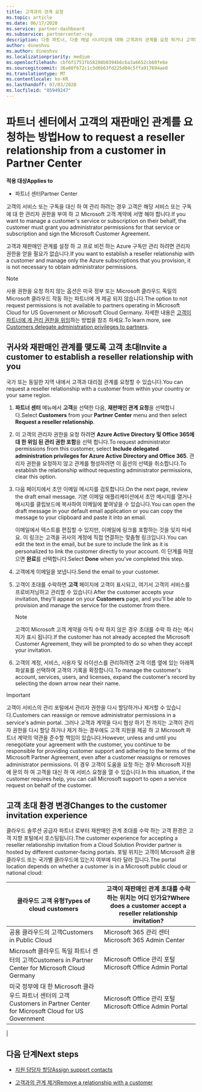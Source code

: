 ```yaml
---
title: 고객과의 관계 요청
ms.topic: article
ms.date: 06/17/2020
ms.service: partner-dashboard
ms.subservice: partnercenter-csp
description: 다중 파트너, 다중 채널 시나리오에 대해 고객과의 관계를 요청 하거나 고객에 게 위임 된 관리자 권한을 복원 해야 하는 경우
author: dineshvu
ms.author: dineshvu
ms.localizationpriority: medium
ms.openlocfilehash: cbf6f1751fb58208b0394b6c6a3a6652cb60fe6e
ms.sourcegitcommit: 36a60f672c1c3d6b63fd225d04c5ffa917694ae0
ms.translationtype: MT
ms.contentlocale: ko-KR
ms.lasthandoff: 07/03/2020
ms.locfileid: "85949247"
---
```

# <a name="how-to-request-a-reseller-relationship-from-a-customer-in-partner-center"></a><span data-ttu-id="84bf3-103">파트너 센터에서 고객의 재판매인 관계를 요청하는 방법</span><span class="sxs-lookup"><span data-stu-id="84bf3-103">How to request a reseller relationship from a customer in Partner Center</span></span>

<span data-ttu-id="84bf3-104">**적용 대상**</span><span class="sxs-lookup"><span data-stu-id="84bf3-104">**Applies to**</span></span>

- <span data-ttu-id="84bf3-105">파트너 센터</span><span class="sxs-lookup"><span data-stu-id="84bf3-105">Partner Center</span></span>

<span data-ttu-id="84bf3-106">고객의 서비스 또는 구독을 대신 하 여 관리 하려는 경우 고객은 해당 서비스 또는 구독에 대 한 관리자 권한을 부여 하 고 Microsoft 고객 계약에 서명 해야 합니다.</span><span class="sxs-lookup"><span data-stu-id="84bf3-106">If you want to manage a customer's service or subscription on their behalf, the customer must grant you administrator permissions for that service or subscription and sign the Microsoft Customer Agreement.</span></span>

<span data-ttu-id="84bf3-107">고객과 재판매인 관계를 설정 하 고 프로 비전 하는 Azure 구독만 관리 하려면 관리자 권한을 얻을 필요가 없습니다.</span><span class="sxs-lookup"><span data-stu-id="84bf3-107">If you want to establish a reseller relationship with a customer and manage only the Azure subscriptions that you provision, it is not necessary to obtain administrator permissions.</span></span>

>[!NOTE] 
><span data-ttu-id="84bf3-108">사용 권한을 요청 하지 않는 옵션은 미국 정부 또는 Microsoft 클라우드 독일의 Microsoft 클라우드 작동 하는 파트너에 게 제공 되지 않습니다.</span><span class="sxs-lookup"><span data-stu-id="84bf3-108">The option to not request permissions is not available to partners operating in Microsoft Cloud for US Government or Microsoft Cloud Germany.</span></span> <span data-ttu-id="84bf3-109">자세한 내용은 [고객이 파트너에 게 관리 권한을 위임](https://docs.microsoft.com/partner-center/customers_revoke_admin_privileges)하는 방법을 참조 하세요.</span><span class="sxs-lookup"><span data-stu-id="84bf3-109">To learn more, see [Customers delegate administration privileges to partners](https://docs.microsoft.com/partner-center/customers_revoke_admin_privileges).</span></span>

## <a name="invite-a-customer-to-establish-a-reseller-relationship-with-you"></a><span data-ttu-id="84bf3-110">귀사와 재판매인 관계를 맺도록 고객 초대</span><span class="sxs-lookup"><span data-stu-id="84bf3-110">Invite a customer to establish a reseller relationship with you</span></span>

<span data-ttu-id="84bf3-111">국가 또는 동일한 지역 내에서 고객과 대리점 관계를 요청할 수 있습니다.</span><span class="sxs-lookup"><span data-stu-id="84bf3-111">You can request a reseller relationship with a customer from within your country or your same region.</span></span>

1. <span data-ttu-id="84bf3-112">**파트너 센터** 메뉴에서 **고객**을 선택한 다음, **재판매인 관계 요청**을 선택합니다.</span><span class="sxs-lookup"><span data-stu-id="84bf3-112">Select **Customers** from your **Partner Center** menu and then select **Request a reseller relationship**.</span></span>

2. <span data-ttu-id="84bf3-113">이 고객의 관리자 권한을 요청 하려면 **Azure Active Directory 및 Office 365에 대 한 위임 된 관리 권한 포함**을 선택 합니다.</span><span class="sxs-lookup"><span data-stu-id="84bf3-113">To request administrator permissions from this customer, select **Include delegated administration privileges for Azure Active Directory and Office 365**.</span></span> <span data-ttu-id="84bf3-114">관리자 권한을 요청하지 않고 관계를 형성하려면 이 옵션의 선택을 취소합니다.</span><span class="sxs-lookup"><span data-stu-id="84bf3-114">To establish the relationship without requesting administrator permissions, clear this option.</span></span>

3. <span data-ttu-id="84bf3-115">다음 페이지에서 초안 이메일 메시지를 검토합니다.</span><span class="sxs-lookup"><span data-stu-id="84bf3-115">On the next page, review the draft email message.</span></span> <span data-ttu-id="84bf3-116">기본 이메일 애플리케이션에서 초안 메시지를 열거나 메시지를 클립보드에 복사하여 이메일에 붙여넣을 수 있습니다.</span><span class="sxs-lookup"><span data-stu-id="84bf3-116">You can open the draft message in your default email application or you can copy the message to your clipboard and paste it into an email.</span></span>

   <span data-ttu-id="84bf3-117">이메일에서 텍스트를 편집할 수 있지만, 이메일에 링크를 포함하는 것을 잊지 마세요. 이 링크는 고객을 귀사의 계정에 직접 연결하는 맞춤형 링크입니다.</span><span class="sxs-lookup"><span data-stu-id="84bf3-117">You can edit the text in the email, but be sure to include the link as it is personalized to link the customer directly to your account.</span></span> <span data-ttu-id="84bf3-118">이 단계를 마쳤으면 **완료**를 선택합니다.</span><span class="sxs-lookup"><span data-stu-id="84bf3-118">Select **Done** when you've completed this step.</span></span>

4. <span data-ttu-id="84bf3-119">고객에게 이메일을 보냅니다.</span><span class="sxs-lookup"><span data-stu-id="84bf3-119">Send the email to your customer.</span></span>

5. <span data-ttu-id="84bf3-120">고객이 초대를 수락하면 **고객** 페이지에 고객이 표시되고, 여기서 고객의 서비스를 프로비저닝하고 관리할 수 있습니다.</span><span class="sxs-lookup"><span data-stu-id="84bf3-120">After the customer accepts your invitation, they'll appear on your **Customers** page, and you'll be able to provision and manage the service for the customer from there.</span></span>

   > [!NOTE]
   > <span data-ttu-id="84bf3-121">고객이 Microsoft 고객 계약을 아직 수락 하지 않은 경우 초대를 수락 하 라는 메시지가 표시 됩니다.</span><span class="sxs-lookup"><span data-stu-id="84bf3-121">If the customer has not already accepted the Microsoft Customer Agreement, they will be prompted to do so when they accept your invitation.</span></span> 

6. <span data-ttu-id="84bf3-122">고객의 계정, 서비스, 사용자 및 라이선스를 관리하려면 고객 이름 옆에 있는 아래쪽 화살표를 선택하여 고객의 기록을 확장합니다.</span><span class="sxs-lookup"><span data-stu-id="84bf3-122">To manage the customer's account, services, users, and licenses, expand the customer's record by selecting the down arrow near their name.</span></span>

> [!IMPORTANT]  
> <span data-ttu-id="84bf3-123">고객이 서비스의 관리 포털에서 관리자 권한을 다시 할당하거나 제거할 수 있습니다.</span><span class="sxs-lookup"><span data-stu-id="84bf3-123">Customers can reassign or remove administrator permissions in a service's admin portal.</span></span> <span data-ttu-id="84bf3-124">그러나 고객과 계약을 다시 협상 하기 전 까지는 고객이 관리자 권한을 다시 할당 하거나 제거 하는 경우에도 고객 지원을 제공 하 고 Microsoft 파트너 계약의 약관을 준수할 책임이 있습니다.</span><span class="sxs-lookup"><span data-stu-id="84bf3-124">However, unless and until you renegotiate your agreement with the customer, you continue to be responsible for providing customer support and adhering to the terms of the Microsoft Partner Agreement, even after a customer reassigns or removes administrator permissions.</span></span> <span data-ttu-id="84bf3-125">이 경우 고객이 도움을 요청 하는 경우 Microsoft 지원에 문의 하 여 고객을 대신 하 여 서비스 요청을 열 수 있습니다.</span><span class="sxs-lookup"><span data-stu-id="84bf3-125">In this situation, if the customer requires help, you can call Microsoft support to open a service request on behalf of the customer.</span></span>

## <a name="changes-to-the-customer-invitation-experience"></a><span data-ttu-id="84bf3-126">고객 초대 환경 변경</span><span class="sxs-lookup"><span data-stu-id="84bf3-126">Changes to the customer invitation experience</span></span>

<span data-ttu-id="84bf3-127">클라우드 솔루션 공급자 파트너 로부터 재판매인 관계 초대를 수락 하는 고객 환경은 고객 지향 포털에서 호스팅됩니다.</span><span class="sxs-lookup"><span data-stu-id="84bf3-127">The customer experience for accepting a reseller relationship invitation from a Cloud Solution Provider partner is hosted by different customer-facing portals.</span></span> <span data-ttu-id="84bf3-128">포털 위치는 고객이 Microsoft 공용 클라우드 또는 국가별 클라우드에 있는지 여부에 따라 달라 집니다.</span><span class="sxs-lookup"><span data-stu-id="84bf3-128">The portal location depends on whether a customer is in a Microsoft public cloud or national cloud:</span></span>

|<span data-ttu-id="84bf3-129">클라우드 고객 유형</span><span class="sxs-lookup"><span data-stu-id="84bf3-129">Types of cloud customers</span></span>  | <span data-ttu-id="84bf3-130">고객이 재판매인 관계 초대를 수락 하는 위치는 어디 인가요?</span><span class="sxs-lookup"><span data-stu-id="84bf3-130">Where does a customer accept a reseller relationship invitation?</span></span> |
|---------|---------
| <span data-ttu-id="84bf3-131">공용 클라우드의 고객</span><span class="sxs-lookup"><span data-stu-id="84bf3-131">Customers in Public Cloud</span></span> | <span data-ttu-id="84bf3-132">Microsoft 365 관리 센터</span><span class="sxs-lookup"><span data-stu-id="84bf3-132">Microsoft 365 Admin Center</span></span> |
| <span data-ttu-id="84bf3-133">Microsoft 클라우드 독일 파트너 센터의 고객</span><span class="sxs-lookup"><span data-stu-id="84bf3-133">Customers in Partner Center for Microsoft Cloud Germany</span></span> | <span data-ttu-id="84bf3-134">Microsoft Office 관리 포털</span><span class="sxs-lookup"><span data-stu-id="84bf3-134">Microsoft Office Admin Portal</span></span> |
| <span data-ttu-id="84bf3-135">미국 정부에 대 한 Microsoft 클라우드 파트너 센터의 고객</span><span class="sxs-lookup"><span data-stu-id="84bf3-135">Customers in Partner Center for Microsoft Cloud for US Government</span></span> | <span data-ttu-id="84bf3-136">Microsoft Office 관리 포털</span><span class="sxs-lookup"><span data-stu-id="84bf3-136">Microsoft Office Admin Portal</span></span> |
|

## <a name="next-steps"></a><span data-ttu-id="84bf3-137">다음 단계</span><span class="sxs-lookup"><span data-stu-id="84bf3-137">Next steps</span></span>

- [<span data-ttu-id="84bf3-138">지원 담당자 할당</span><span class="sxs-lookup"><span data-stu-id="84bf3-138">Assign support contacts</span></span>](assign-support-contacts.md)

- [<span data-ttu-id="84bf3-139">고객과의 관계 제거</span><span class="sxs-lookup"><span data-stu-id="84bf3-139">Remove a relationship with a customer</span></span>](remove-a-relationship.md)
